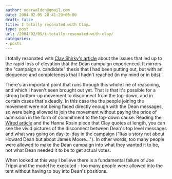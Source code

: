 ```yaml
---
author: nearwalden@gmail.com
date: 2004-02-05 20:41:29+00:00
draft: false
title: I totally resonated with Clay…
type: post
url: /2004/02/05/i-totally-resonated-with-clay/
categories:
- posts
---
```


I totally resonated with [Clay Shirky's article](//www.corante.com/many/archives/2004/02/03/exiting_deanspace.php') about the issues that led up to the rapid loss of elevation that the Dean campaign experienced.  It mirrors the "campaign v. candidate" thesis that I had been putting out, but with an eloquence and completeness that I hadn't reached (in my mind or in bits).  

There's an important point that runs through this whole line of reasoning,  and which I haven't seen brought out yet.  That is that it's possible for a strong bottom-up movement to disconnect from the top-down, and in certain cases that's deadly.  In this case the the people joining the movement were not being faced directly enough with the Dean messages, so were being allowed to join the movement without paying the price of admission in the form of commitment to the top-down cause.   Reading the [ Wired article](//www.wired.com/wired/archive/12.01/dean.html') and the Hanna Rosin piece that Clay quotes at length, you can see the vivid pictures of the disconnect between Dean's top level messages and what was going on day-to-day in the campaign ("Itas a story not about Howard Dean but about James Moore…").  In other words, too many people were allowed to make the Dean campaign into what they wanted it to be, not what Dean needed it to be to get actual votes.  

When looked at this way I believe there is a fundamental failure of Joe Trippi and the model he executed - too many people were allowed into the tent without having to buy into Dean's positions.



